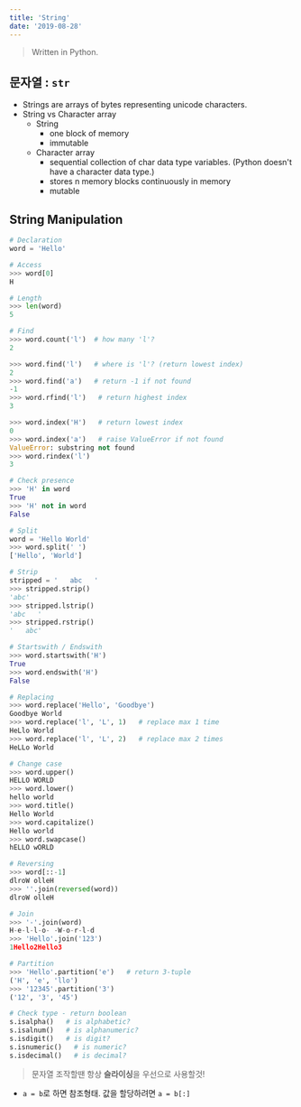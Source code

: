 ```yaml
---
title: 'String'
date: '2019-08-28'
---
```


> Written in Python.

## 문자열 : `str`

- Strings are arrays of bytes representing unicode characters.
- String vs Character array
  - String
      - one block of memory
      - immutable
  - Character array
      - sequential collection of char data type variables. (Python doesn't have a character data type.)
      - stores n memory blocks continuously in memory
      - mutable

## String Manipulation

```python
# Declaration
word = 'Hello'

# Access
>>> word[0]
H

# Length
>>> len(word)
5

# Find
>>> word.count('l')  # how many 'l'?
2

>>> word.find('l')   # where is 'l'? (return lowest index)
2
>>> word.find('a')   # return -1 if not found
-1
>>> word.rfind('l')   # return highest index
3

>>> word.index('H')   # return lowest index
0
>>> word.index('a')   # raise ValueError if not found
ValueError: substring not found
>>> word.rindex('l')
3

# Check presence
>>> 'H' in word
True
>>> 'H' not in word
False

# Split
word = 'Hello World'
>>> word.split(' ')
['Hello', 'World']

# Strip
stripped = '   abc   '
>>> stripped.strip()
'abc'
>>> stripped.lstrip()
'abc   '
>>> stripped.rstrip()
'   abc'

# Startswith / Endswith
>>> word.startswith('H')
True
>>> word.endswith('H')
False

# Replacing
>>> word.replace('Hello', 'Goodbye')
Goodbye World
>>> word.replace('l', 'L', 1)   # replace max 1 time
HeLlo World
>>> word.replace('l', 'L', 2)   # replace max 2 times
HeLLo World

# Change case
>>> word.upper()
HELLO WORLD
>>> word.lower()
hello world
>>> word.title()
Hello World
>>> word.capitalize()
Hello world
>>> word.swapcase()
hELLO wORLD

# Reversing
>>> word[::-1]
dlroW olleH
>>> ''.join(reversed(word))
dlroW olleH

# Join
>>> '-'.join(word)
H-e-l-l-o- -W-o-r-l-d
>>> 'Hello'.join('123')
1Hello2Hello3

# Partition
>>> 'Hello'.partition('e')   # return 3-tuple
('H', 'e', 'llo')
>>> '12345'.partition('3')
('12', '3', '45')

# Check type - return boolean
s.isalpha()   # is alphabetic?
s.isalnum()   # is alphanumeric?
s.isdigit()   # is digit?
s.isnumeric()   # is numeric?
s.isdecimal()   # is decimal?
```







> 문자열 조작할땐 항상 **슬라이싱**을 우선으로 사용할것!

- `a = b`로 하면 참조형태. 값을 할당하려면 `a = b[:]`

